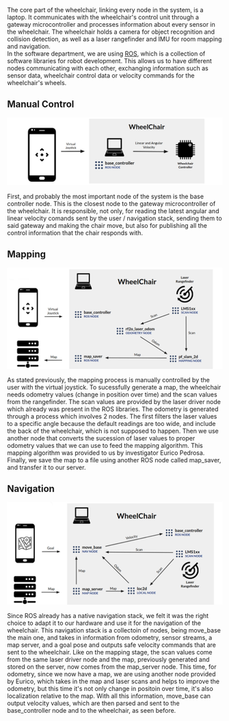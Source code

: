 The core part of the wheelchair, linking every node in the system, is a laptop. It communicates with the wheelchair's control unit through a gateway microcontroller and processes information about every sensor in the wheelchair.
The wheelchair holds a camera for object recognition and collision detection, as well as a laser rangefinder and IMU for room mapping and navigation.  
In the software department, we are using [ROS](http://www.ros.org), which is a collection of software libraries for robot development. This allows us to have different nodes communicating with each other, exchanging information such as sensor data, wheelchair control data or velocity commands for the wheelchair's wheels.

## Manual Control

![manual](../img/manual.png)

First, and probably the most important node of the system is the base controller node. This is the closest node to the gateway microcontroller of the wheelchair. It is responsible, not only, for reading the latest angular and linear velocity comands sent by the user / navigation stack, sending them to said gateway and making the chair move, but also for publishing all the control information that the chair responds with.

## Mapping

![manual](../img/mapping.png)

As stated previously, the mapping process is manually controlled by the user with the virtual joystick. To sucessfully generate a map, the wheelchair needs odometry values (change in position over time) and the scan values from the rangefinder. The scan values are provided by the laser driver node which already was present in the ROS libraries. The odometry is generated through a process which involves 2 nodes. The first filters the laser values to a specific angle because the default readings are too wide, and include the back of the wheelchair, which is not supposed to happen. Then we use another node that converts the sucession of laser values to proper odometry values that we can use to feed the mapping algorithm. This mapping algorithm was provided to us by investigator Eurico Pedrosa. Finally, we save the map to a file using another ROS node called map_saver, and transfer it to our server.

## Navigation

![manual](../img/navigation2.png)

Since ROS already has a native navigation stack, we felt it was the right choice to adapt it to our hardware and use it for the navigation of the wheelchair. This navigation stack is a collectoin of nodes, being move_base the main one, and takes in information from odometry, sensor streams, a map server, and a goal pose and outputs safe velocity commands that are sent to the wheelchair. Like on the mapping stage, the scan values come from the same laser driver node and the map, previously generated and stored on the server, now comes from the map_server node. This time, for odometry, since we now have a map, we are using another node provided by Eurico, which takes in the map and laser scans and helps to improve the odometry, but this time it's not only change in positoin over time, it's also localization relative to the map. With all this information, move_base can output velocity values, which are then parsed and sent to the base_controller node and to the wheelchair, as seen before.
